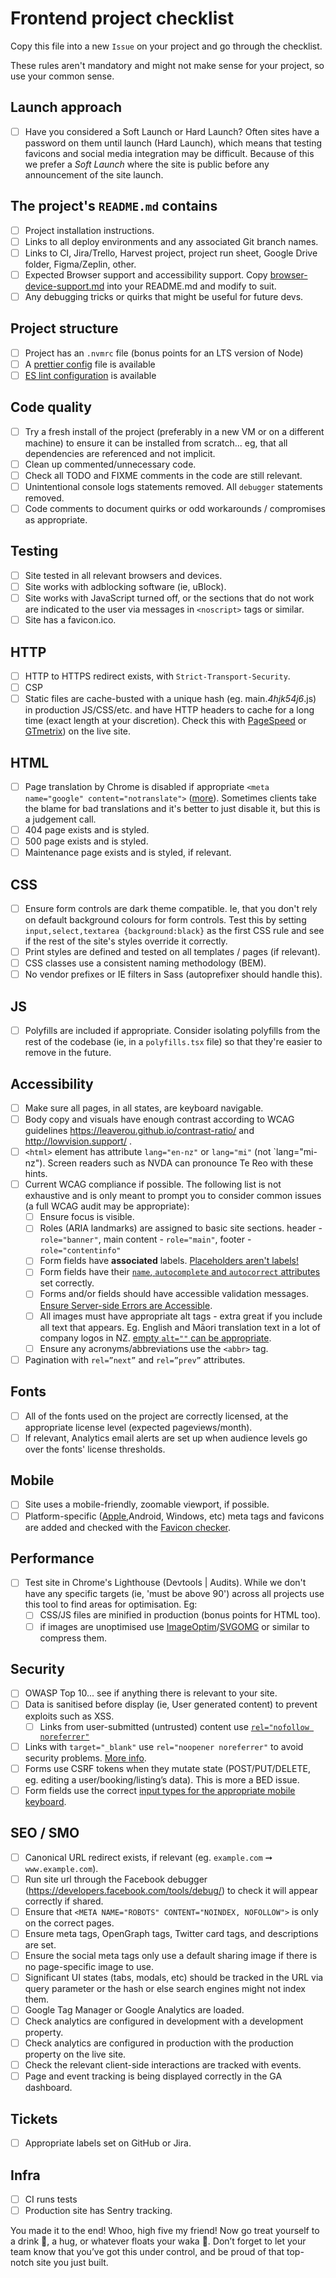 # Frontend project checklist

Copy this file into a new `Issue` on your project and go through the checklist.

These rules aren't mandatory and might not make sense for your project, so use your common sense.

## Launch approach
- [ ] Have you considered a Soft Launch or Hard Launch? Often sites have a password on them until launch (Hard Launch), which means that testing favicons and social media integration may be difficult. Because of this we prefer a *Soft Launch* where the site is public before any announcement of the site launch.

## The project's `README.md` contains

- [ ] Project installation instructions.
- [ ] Links to all deploy environments and any associated Git branch names.
- [ ] Links to CI, Jira/Trello, Harvest project, project run sheet, Google Drive folder, Figma/Zeplin, other.
- [ ] Expected Browser support and accessibility support. Copy [browser-device-support.md](./browser-device-support.md) into your README.md and modify to suit.
- [ ] Any debugging tricks or quirks that might be useful for future devs.

## Project structure

- [ ] Project has an `.nvmrc` file (bonus points for an LTS version of Node)
- [ ] A [prettier config](https://prettier.io/docs/en/configuration.html) file is available
- [ ] [ES lint configuration](https://github.com/springload/eslint-config-springload) is available

## Code quality

- [ ] Try a fresh install of the project (preferably in a new VM or on a different machine) to ensure it can be installed from scratch... eg, that all dependencies are referenced and not implicit.
- [ ] Clean up commented/unnecessary code.
- [ ] Check all TODO and FIXME comments in the code are still relevant.
- [ ] Unintentional console logs statements removed. All `debugger` statements removed.
- [ ] Code comments to document quirks or odd workarounds / compromises as appropriate.

## Testing

- [ ] Site tested in all relevant browsers and devices.
- [ ] Site works with adblocking software (ie, uBlock).
- [ ] Site works with JavaScript turned off, or the sections that do not work are indicated to the user via messages in `<noscript>` tags or similar.
- [ ] Site has a favicon.ico.

## HTTP

- [ ] HTTP to HTTPS redirect exists, with `Strict-Transport-Security`.
- [ ] CSP
- [ ] Static files are cache-busted with a unique hash (eg. main._4hjk54j6_.js) in production JS/CSS/etc. and have HTTP headers to cache for a long time (exact length at your discretion). Check this with [PageSpeed](https://developers.google.com/speed/pagespeed/insights/) or [GTmetrix](https://gtmetrix.com/)) on the live site.

## HTML

- [ ] Page translation by Chrome is disabled if appropriate `<meta name="google" content="notranslate">` ([more](https://support.google.com/webmasters/answer/79812)). Sometimes clients take the blame for bad translations and it's better to just disable it, but this is a judgement call.
- [ ] 404 page exists and is styled.
- [ ] 500 page exists and is styled.
- [ ] Maintenance page exists and is styled, if relevant.

##  CSS

- [ ] Ensure form controls are dark theme compatible. Ie, that you don't rely on default background colours for form controls. Test this by setting `input,select,textarea {background:black}` as the first CSS rule and see if the rest of the site's styles override it correctly.
- [ ] Print styles are defined and tested on all templates / pages (if relevant).
- [ ] CSS classes use a consistent naming methodology (BEM).
- [ ] No vendor prefixes or IE filters in Sass (autoprefixer should handle this).

## JS

- [ ] Polyfills are included if appropriate. Consider isolating polyfills from the rest of the codebase (ie, in a `polyfills.tsx` file) so that they're easier to remove in the future.

## Accessibility

- [ ] Make sure all pages, in all states, are keyboard navigable.
- [ ] Body copy and visuals have enough contrast according to WCAG guidelines https://leaverou.github.io/contrast-ratio/ and http://lowvision.support/ .
- [ ] `<html>` element has attribute `lang="en-nz"` or `lang="mi"` (not `lang="mi-nz"). Screen readers such as NVDA can pronounce Te Reo with these hints.
- [ ] Current WCAG compliance if possible. The following list is not exhaustive and is only meant to prompt you to consider common issues (a full WCAG audit may be appropriate):
  - [ ] Ensure focus is visible.
  - [ ] Roles (ARIA landmarks) are assigned to basic site sections.
header - `role="banner"`, main content - `role="main"`, footer - `role="contentinfo"`
  - [ ] Form fields have **associated** labels. [Placeholders aren't labels!](https://twitter.com/ryanflorence/status/1217206251387383808)
  - [ ] Form fields have their [`name`, `autocomplete` and `autocorrect` attributes](https://html.spec.whatwg.org/multipage/forms.html#attr-fe-autocomplete) set correctly.
  - [ ] Forms and/or fields should have accessible validation messages. [Ensure Server-side Errors are Accessible](https://www.washington.edu/accessibility/checklist/form-validation/).
  - [ ] All images must have appropriate alt tags - extra great if you include all text that appears. Eg. English and Māori translation text in a lot of company logos in NZ. [empty `alt=""` can be appropriate](http://osric.com/chris/accidental-developer/2012/01/when-should-alt-text-be-blank/).
  - [ ] Ensure any acronyms/abbreviations use the `<abbr>` tag.
- [ ] Pagination with `rel=”next”` and `rel=”prev”` attributes.

## Fonts

- [ ] All of the fonts used on the project are correctly licensed, at the appropriate license level (expected pageviews/month).
- [ ] If relevant, Analytics email alerts are set up when audience levels go over the fonts' license thresholds.

## Mobile

- [ ] Site uses a mobile-friendly, zoomable viewport, if possible.
- [ ] Platform-specific ([Apple](https://developer.apple.com/library/safari/documentation/AppleApplications/Reference/SafariHTMLRef/Articles/MetaTags.html),Android, Windows, etc) meta tags and favicons are added and checked with the [Favicon checker](https://realfavicongenerator.net/favicon_checker).

## Performance

- [ ] Test site in Chrome's Lighthouse (Devtools | Audits). While we don't have any specific targets (ie, 'must be above 90') across all projects use this tool to find areas for optimisation. Eg:
  - [ ] CSS/JS files are minified in production (bonus points for HTML too).
  - [ ] if images are unoptimised use [ImageOptim](https://imageoptim.com/mac)/[SVGOMG](https://jakearchibald.github.io/svgomg/) or similar to compress them.

## Security

- [ ] OWASP Top 10... see if anything there is relevant to your site.
- [ ] Data is sanitised before display (ie, User generated content) to prevent exploits such as XSS.
  - [ ] Links from user-submitted (untrusted) content use [`rel="nofollow noreferrer"`](https://support.google.com/webmasters/answer/96569)
- [ ] Links with `target="_blank"` use `rel="noopener noreferrer"` to avoid security problems. [More info](https://www.jitbit.com/alexblog/256-targetblank---the-most-underestimated-vulnerability-ever/).
- [ ] Forms use CSRF tokens when they mutate state (POST/PUT/DELETE, eg. editing a user/booking/listing’s data). This is more a BED issue.
- [ ] Form fields use the correct [input types for the appropriate mobile keyboard](http://baymard.com/labs/touch-keyboard-types).

## SEO / SMO

- [ ] Canonical URL redirect exists, if relevant (eg. `example.com` ➞ `www.example.com`).
- [ ] Run site url through the Facebook debugger (https://developers.facebook.com/tools/debug/) to check it will appear correctly if shared.
- [ ] Ensure that `<META NAME="ROBOTS" CONTENT="NOINDEX, NOFOLLOW">` is only on the correct pages.
- [ ] Ensure meta tags, OpenGraph tags, Twitter card tags, and descriptions are set.
- [ ] Ensure the social meta tags only use a default sharing image if there is no page-specific image to use.
- [ ] Significant UI states (tabs, modals, etc) should be tracked in the URL via query parameter or the hash or else search engines might not index them.
- [ ] Google Tag Manager or Google Analytics are loaded.
- [ ] Check analytics are configured in development with a development property.
- [ ] Check analytics are configured in production with the production property on the live site.
- [ ] Check the relevant client-side interactions are tracked with events.
- [ ] Page and event tracking is being displayed correctly in the GA dashboard.

## Tickets

- [ ] Appropriate labels set on GitHub or Jira.

## Infra

- [ ] CI runs tests
- [ ] Production site has Sentry tracking.

You made it to the end! Whoo, high five my friend! Now go treat yourself to a drink :tropical_drink:, a hug, or whatever floats your waka :rainbow:. Don’t forget to let your team know that you’ve got this under control, and be proud of that top-notch site you just built.
